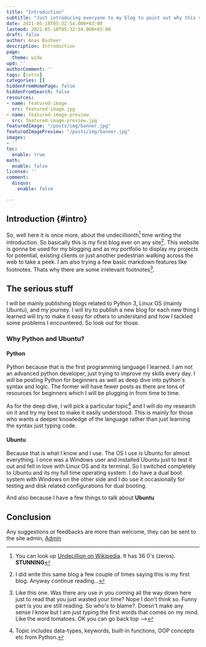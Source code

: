 ```yaml
---
title: "Introduction"
subtitle: "Just introducing everyone to my blog to point out why this site beginning with some of the worst jokes anyone could've heard of. Just don't forget to laugh when you're there."
date: 2021-05-10T05:32:54.000+03:00
lastmod: 2021-05-10T05:32:54.000+03:00
draft: false
author: Anas Basheer
description: Introduction
page:
  theme: wide
upd: ''
authorComment: ''
tags: [intro]
categories: []
hiddenFromHomePage: false
hiddenFromSearch: false
resources:
- name: featured-image
  src: featured-image.jpg
- name: featured-image-preview
  src: featured-image-preview.jpg
featuredImage: "/posts/img/banner.jpg"
featuredImagePreview: "/posts/img/banner.jpg"
images:
- ''
toc:
  enable: true
math:
  enable: false
license: ''
comment:
  disqus:
    enable: false

---
```

## Introduction {#intro}

So, well here it is once more, about the undecillionth[^1] time writing the introduction. So basically this is my first blog ever on any site[^2]. This website is gonna be used for my blogging and as my portfolio to display my projects for potential, existing clients or just another pedestrian walking across the web to take a peek. I am also trying a few basic markdown features like footnotes. Thats why there are some irrelevant footnotes[^3].

## The serious stuff

I will be mainly publishing blogs related to Python 3, Linux OS (mainly Ubuntu), and my journey. I will try to publish a new blog for each new thing I learned will try to make it easy for others to understand and how I tackled some problems I encountered. So look out for those. 

### Why Python and Ubuntu?

#### Python

Python because that is the first programming language I learned. I am not an advanced python developer, just trying to improve my skills every day. I will be posting Python for beginners as well as deep dive into python's syntax and logic. The former will have fewer posts as there are tons of resources for beginners which I will be plugging in from time to time.

As for the deep dive, I will pick a particular topic[^4] and I will do my research on it and try my best to make it easily understood. This is mainly for those who wants a deeper knowledge of the language rather than just learning the syntax just typing code.

#### Ubuntu

Because that is what I know and I use. The OS I use is Ubuntu for almost everything. I once was a Windows user and installed Ubuntu just to test it out and fell in love with Linux OS and its terminal. So I switched completely to Ubuntu and its my full time operating system. I do have a dual boot system with Windows on the other side and I do use it occasionally for testing and disk related configurations for dual booting.

And also because I have a few things to talk about **Ubuntu**

## Conclusion

Any suggestions or feedbacks are more than welcome, they can be sent to the site admin, [Admin](mailto:admin@anasbasheer.tech?subject=Suggestion%20|%20Feedback%20-%20Source:anasbasheer.tech/posts)


[^1]: You can look up [Undecillion on Wikipedia](https://en.wikipedia.org/wiki/Power_of_10#Positive_powers). It has 36 0's (zeros). **STUNNING**
[^2]: I did write this same blog a few couple of times saying this is my first blog. Anyway continue reading... 
[^3]: Like this one. Was there any use in you coming all the way down here just to read that you just wasted your time? Nope I don't think so. Funny part is you are still reading. So who's to blame?. Doesn't make any sense I know but I am just typing the first words that comes on my mind. Like the word tomatoes. OK you can go back top -->
[^4]: Topic includes data-types, keywords, built-in functions, OOP concepts etc from Python.